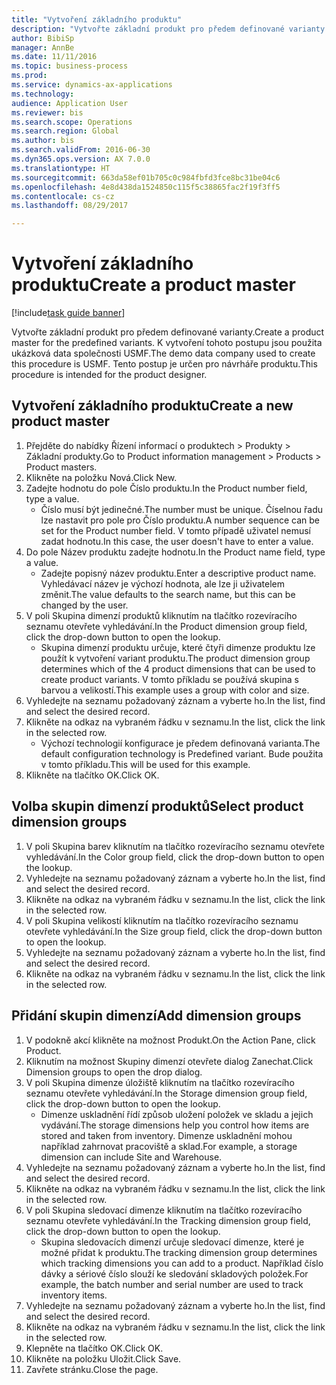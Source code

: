 ```yaml
--- 
title: "Vytvoření základního produktu"
description: "Vytvořte základní produkt pro předem definované varianty."
author: BibiSp
manager: AnnBe
ms.date: 11/11/2016
ms.topic: business-process
ms.prod: 
ms.service: dynamics-ax-applications
ms.technology: 
audience: Application User
ms.reviewer: bis
ms.search.scope: Operations
ms.search.region: Global
ms.author: bis
ms.search.validFrom: 2016-06-30
ms.dyn365.ops.version: AX 7.0.0
ms.translationtype: HT
ms.sourcegitcommit: 663da58ef01b705c0c984fbfd3fce8bc31be04c6
ms.openlocfilehash: 4e8d438da1524850c115f5c38865fac2f19f3ff5
ms.contentlocale: cs-cz
ms.lasthandoff: 08/29/2017

---
```

# <a name="create-a-product-master"></a><span data-ttu-id="380d6-103">Vytvoření základního produktu</span><span class="sxs-lookup"><span data-stu-id="380d6-103">Create a product master</span></span>

[!include[task guide banner](../../includes/task-guide-banner.md)]

<span data-ttu-id="380d6-104">Vytvořte základní produkt pro předem definované varianty.</span><span class="sxs-lookup"><span data-stu-id="380d6-104">Create a product master for the predefined variants.</span></span> <span data-ttu-id="380d6-105">K vytvoření tohoto postupu jsou použita ukázková data společnosti USMF.</span><span class="sxs-lookup"><span data-stu-id="380d6-105">The demo data company used to create this procedure is USMF.</span></span> <span data-ttu-id="380d6-106">Tento postup je určen pro návrháře produktu.</span><span class="sxs-lookup"><span data-stu-id="380d6-106">This procedure is intended for the product designer.</span></span>


## <a name="create-a-new-product-master"></a><span data-ttu-id="380d6-107">Vytvoření základního produktu</span><span class="sxs-lookup"><span data-stu-id="380d6-107">Create a new product master</span></span>
1. <span data-ttu-id="380d6-108">Přejděte do nabídky Řízení informací o produktech > Produkty > Základní produkty.</span><span class="sxs-lookup"><span data-stu-id="380d6-108">Go to Product information management > Products > Product masters.</span></span>
2. <span data-ttu-id="380d6-109">Klikněte na položku Nová.</span><span class="sxs-lookup"><span data-stu-id="380d6-109">Click New.</span></span>
3. <span data-ttu-id="380d6-110">Zadejte hodnotu do pole Číslo produktu.</span><span class="sxs-lookup"><span data-stu-id="380d6-110">In the Product number field, type a value.</span></span>
    * <span data-ttu-id="380d6-111">Číslo musí být jedinečné.</span><span class="sxs-lookup"><span data-stu-id="380d6-111">The number must be unique.</span></span> <span data-ttu-id="380d6-112">Číselnou řadu lze nastavit pro pole pro Číslo produktu.</span><span class="sxs-lookup"><span data-stu-id="380d6-112">A number sequence can be set for the Product number field.</span></span> <span data-ttu-id="380d6-113">V tomto případě uživatel nemusí zadat hodnotu.</span><span class="sxs-lookup"><span data-stu-id="380d6-113">In this case, the user doesn't have to enter a value.</span></span>  
4. <span data-ttu-id="380d6-114">Do pole Název produktu zadejte hodnotu.</span><span class="sxs-lookup"><span data-stu-id="380d6-114">In the Product name field, type a value.</span></span>
    * <span data-ttu-id="380d6-115">Zadejte popisný název produktu.</span><span class="sxs-lookup"><span data-stu-id="380d6-115">Enter a descriptive product name.</span></span> <span data-ttu-id="380d6-116">Vyhledávací název je výchozí hodnota, ale lze ji uživatelem změnit.</span><span class="sxs-lookup"><span data-stu-id="380d6-116">The value defaults to the search name, but this can be changed by the user.</span></span>  
5. <span data-ttu-id="380d6-117">V poli Skupina dimenzí produktů kliknutím na tlačítko rozevíracího seznamu otevřete vyhledávání.</span><span class="sxs-lookup"><span data-stu-id="380d6-117">In the Product dimension group field, click the drop-down button to open the lookup.</span></span>
    * <span data-ttu-id="380d6-118">Skupina dimenzí produktu určuje, které čtyři dimenze produktu lze použít k vytvoření variant produktu.</span><span class="sxs-lookup"><span data-stu-id="380d6-118">The product dimension group determines which of the 4 product dimensions that can be used to create product variants.</span></span> <span data-ttu-id="380d6-119">V tomto příkladu se používá skupina s barvou a velikostí.</span><span class="sxs-lookup"><span data-stu-id="380d6-119">This example uses a group with color and size.</span></span>  
6. <span data-ttu-id="380d6-120">Vyhledejte na seznamu požadovaný záznam a vyberte ho.</span><span class="sxs-lookup"><span data-stu-id="380d6-120">In the list, find and select the desired record.</span></span>
7. <span data-ttu-id="380d6-121">Klikněte na odkaz na vybraném řádku v seznamu.</span><span class="sxs-lookup"><span data-stu-id="380d6-121">In the list, click the link in the selected row.</span></span>
    * <span data-ttu-id="380d6-122">Výchozí technologií konfigurace je předem definovaná varianta.</span><span class="sxs-lookup"><span data-stu-id="380d6-122">The default configuration technology is Predefined variant.</span></span> <span data-ttu-id="380d6-123">Bude použita v tomto příkladu.</span><span class="sxs-lookup"><span data-stu-id="380d6-123">This will be used for this example.</span></span>  
8. <span data-ttu-id="380d6-124">Klikněte na tlačítko OK.</span><span class="sxs-lookup"><span data-stu-id="380d6-124">Click OK.</span></span>

## <a name="select-product-dimension-groups"></a><span data-ttu-id="380d6-125">Volba skupin dimenzí produktů</span><span class="sxs-lookup"><span data-stu-id="380d6-125">Select product dimension groups</span></span>
1. <span data-ttu-id="380d6-126">V poli Skupina barev kliknutím na tlačítko rozevíracího seznamu otevřete vyhledávání.</span><span class="sxs-lookup"><span data-stu-id="380d6-126">In the Color group field, click the drop-down button to open the lookup.</span></span>
2. <span data-ttu-id="380d6-127">Vyhledejte na seznamu požadovaný záznam a vyberte ho.</span><span class="sxs-lookup"><span data-stu-id="380d6-127">In the list, find and select the desired record.</span></span>
3. <span data-ttu-id="380d6-128">Klikněte na odkaz na vybraném řádku v seznamu.</span><span class="sxs-lookup"><span data-stu-id="380d6-128">In the list, click the link in the selected row.</span></span>
4. <span data-ttu-id="380d6-129">V poli Skupina velikostí kliknutím na tlačítko rozevíracího seznamu otevřete vyhledávání.</span><span class="sxs-lookup"><span data-stu-id="380d6-129">In the Size group field, click the drop-down button to open the lookup.</span></span>
5. <span data-ttu-id="380d6-130">Vyhledejte na seznamu požadovaný záznam a vyberte ho.</span><span class="sxs-lookup"><span data-stu-id="380d6-130">In the list, find and select the desired record.</span></span>
6. <span data-ttu-id="380d6-131">Klikněte na odkaz na vybraném řádku v seznamu.</span><span class="sxs-lookup"><span data-stu-id="380d6-131">In the list, click the link in the selected row.</span></span>

## <a name="add-dimension-groups"></a><span data-ttu-id="380d6-132">Přidání skupin dimenzí</span><span class="sxs-lookup"><span data-stu-id="380d6-132">Add dimension groups</span></span>
1. <span data-ttu-id="380d6-133">V podokně akcí klikněte na možnost Produkt.</span><span class="sxs-lookup"><span data-stu-id="380d6-133">On the Action Pane, click Product.</span></span>
2. <span data-ttu-id="380d6-134">Kliknutím na možnost Skupiny dimenzí otevřete dialog Zanechat.</span><span class="sxs-lookup"><span data-stu-id="380d6-134">Click Dimension groups to open the drop dialog.</span></span>
3. <span data-ttu-id="380d6-135">V poli Skupina dimenze úložiště kliknutím na tlačítko rozevíracího seznamu otevřete vyhledávání.</span><span class="sxs-lookup"><span data-stu-id="380d6-135">In the Storage dimension group field, click the drop-down button to open the lookup.</span></span>
    * <span data-ttu-id="380d6-136">Dimenze uskladnění řídí způsob uložení položek ve skladu a jejich vydávání.</span><span class="sxs-lookup"><span data-stu-id="380d6-136">The storage dimensions help you control how items are stored and taken from inventory.</span></span> <span data-ttu-id="380d6-137">Dimenze uskladnění mohou například zahrnovat pracoviště a sklad.</span><span class="sxs-lookup"><span data-stu-id="380d6-137">For example, a storage dimension can include Site and Warehouse.</span></span>  
4. <span data-ttu-id="380d6-138">Vyhledejte na seznamu požadovaný záznam a vyberte ho.</span><span class="sxs-lookup"><span data-stu-id="380d6-138">In the list, find and select the desired record.</span></span>
5. <span data-ttu-id="380d6-139">Klikněte na odkaz na vybraném řádku v seznamu.</span><span class="sxs-lookup"><span data-stu-id="380d6-139">In the list, click the link in the selected row.</span></span>
6. <span data-ttu-id="380d6-140">V poli Skupina sledovací dimenze kliknutím na tlačítko rozevíracího seznamu otevřete vyhledávání.</span><span class="sxs-lookup"><span data-stu-id="380d6-140">In the Tracking dimension group field, click the drop-down button to open the lookup.</span></span>
    * <span data-ttu-id="380d6-141">Skupina sledovacích dimenzí určuje sledovací dimenze, které je možné přidat k produktu.</span><span class="sxs-lookup"><span data-stu-id="380d6-141">The tracking dimension group determines which tracking dimensions you can add to a product.</span></span> <span data-ttu-id="380d6-142">Například číslo dávky a sériové číslo slouží ke sledování skladových položek.</span><span class="sxs-lookup"><span data-stu-id="380d6-142">For example, the batch number and serial number are used to track inventory items.</span></span>  
7. <span data-ttu-id="380d6-143">Vyhledejte na seznamu požadovaný záznam a vyberte ho.</span><span class="sxs-lookup"><span data-stu-id="380d6-143">In the list, find and select the desired record.</span></span>
8. <span data-ttu-id="380d6-144">Klikněte na odkaz na vybraném řádku v seznamu.</span><span class="sxs-lookup"><span data-stu-id="380d6-144">In the list, click the link in the selected row.</span></span>
9. <span data-ttu-id="380d6-145">Klepněte na tlačítko OK.</span><span class="sxs-lookup"><span data-stu-id="380d6-145">Click OK.</span></span>
10. <span data-ttu-id="380d6-146">Klikněte na položku Uložit.</span><span class="sxs-lookup"><span data-stu-id="380d6-146">Click Save.</span></span>
11. <span data-ttu-id="380d6-147">Zavřete stránku.</span><span class="sxs-lookup"><span data-stu-id="380d6-147">Close the page.</span></span>


